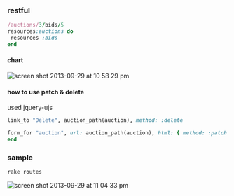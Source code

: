 ### restful

```ruby
/auctions/3/bids/5
resources:auctions do
 resources :bids
end
```
#### chart

![screen shot 2013-09-29 at 10 58 29 pm](https://f.cloud.github.com/assets/83296/1234530/46455bb6-297c-11e3-8e98-ab7021b110df.png)

#### how to use patch & delete

used jquery-ujs

```ruby
link_to "Delete", auction_path(auction), method: :delete
```

```ruby
form_for "auction", url: auction_path(auction), html: { method: :patch } do |f|
end
```
### sample

```ruby
rake routes
```

![screen shot 2013-09-29 at 11 04 33 pm](https://f.cloud.github.com/assets/83296/1234544/112cd0fc-297d-11e3-9e44-e05358abe3a9.png)



